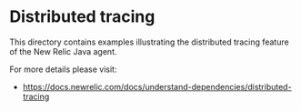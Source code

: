 # Distributed tracing

This directory contains examples illustrating the distributed tracing feature of the New Relic Java agent.  

For more details please visit:
* https://docs.newrelic.com/docs/understand-dependencies/distributed-tracing
 